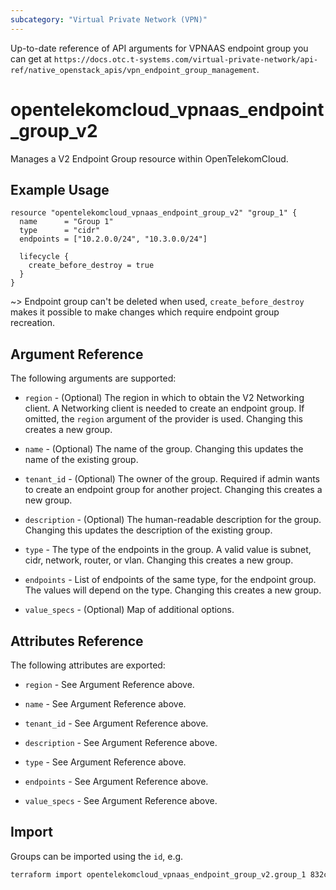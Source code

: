 ```yaml
---
subcategory: "Virtual Private Network (VPN)"
---
```


Up-to-date reference of API arguments for VPNAAS endpoint group you can get at
`https://docs.otc.t-systems.com/virtual-private-network/api-ref/native_openstack_apis/vpn_endpoint_group_management`.

# opentelekomcloud_vpnaas_endpoint_group_v2

Manages a V2 Endpoint Group resource within OpenTelekomCloud.

## Example Usage

```hcl
resource "opentelekomcloud_vpnaas_endpoint_group_v2" "group_1" {
  name      = "Group 1"
  type      = "cidr"
  endpoints = ["10.2.0.0/24", "10.3.0.0/24"]

  lifecycle {
    create_before_destroy = true
  }
}
```

~>
  Endpoint group can't be deleted when used, `create_before_destroy` makes it possible to make
  changes which require endpoint group recreation.

## Argument Reference

The following arguments are supported:

* `region` - (Optional) The region in which to obtain the V2 Networking client.
  A Networking client is needed to create an endpoint group. If omitted, the
  `region` argument of the provider is used. Changing this creates a new group.

* `name` - (Optional) The name of the group. Changing this updates the name of
  the existing group.

* `tenant_id` - (Optional) The owner of the group. Required if admin wants to
  create an endpoint group for another project. Changing this creates a new group.

* `description` - (Optional) The human-readable description for the group.
  Changing this updates the description of the existing group.

* `type` -  The type of the endpoints in the group. A valid value is subnet, cidr, network, router, or vlan.
  Changing this creates a new group.

* `endpoints` - List of endpoints of the same type, for the endpoint group. The values will depend on the type.
  Changing this creates a new group.

* `value_specs` - (Optional) Map of additional options.

## Attributes Reference

The following attributes are exported:

* `region` - See Argument Reference above.

* `name` - See Argument Reference above.

* `tenant_id` - See Argument Reference above.

* `description` - See Argument Reference above.

* `type` - See Argument Reference above.

* `endpoints` - See Argument Reference above.

* `value_specs` - See Argument Reference above.

## Import

Groups can be imported using the `id`, e.g.

```sh
terraform import opentelekomcloud_vpnaas_endpoint_group_v2.group_1 832cb7f3-59fe-40cf-8f64-8350ffc03272
```
